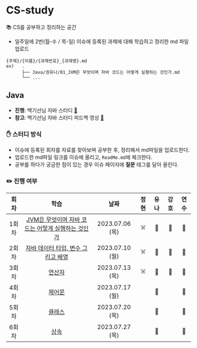 # CS-study
📚 CS를 공부하고 정리하는 공간

- 일주일에 2번(월-수 / 목-일) 이슈에 등록된 과제에 대해 학습하고 정리한 md 파일 업로드
```
{주제}/{이름}/{과제번호}_{과제명}.md
ex)   .
      ├── Java/권유나/01_JVM은 무엇이며 자바 코드는 어떻게 실행하는 것인가.md
      └── ...
```

## Java
- **진행**: 백기선님 자바 스터디 [🔗](https://github.com/whiteship/live-study)
- **참고**: 백기선님 자바 스터디 피드백 영상 [🔗](https://www.youtube.com/watch?v=T7NyR5UvyYo&list=PLfI752FpVCS96fSsQe2E3HzYTgdmbz6LU&index=3&ab_channel=%EB%B0%B1%EA%B8%B0%EC%84%A0)

### ✋ 스터디 방식
- 이슈에 등록된 회차를 자료를 찾아보며 공부한 후, 정리해서 md파일을 업로드한다.
- 업로드한 md파일 링크를 이슈에 올리고, `ReadMe.md`에 체크한다.
- 공부를 하다가 궁금한 점이 있는 경우 이슈 페이지에 **질문** 태그를 달아 올린다.

### ✏️ 진행 여부
| 회차 | 학습 |날짜 | 정현 | 유나 | 강호 | 연수 |
| :---: | :---: | :---: | :---: | :---: | :---: | :---: | 
| 1회차 | [JVM은 무엇이며 자바 코드는 어떻게 실행하는 것인가](https://github.com/NewSainTurtle/CS-study/issues/1) | 2023.07.06 (목) | ☠️ | 📓 | 💪 | 🌼 |
| 2회차 | [자바 데이터 타입, 변수 그리고 배열](https://github.com/NewSainTurtle/CS-study/issues/2) | 2023.07.10 (월) | ☠️ | 📓 | 💪 | 🌼 |
| 3회차 | [연산자](https://github.com/NewSainTurtle/CS-study/issues/3) | 2023.07.13 (목) | ☠️ | 📓 | 💪 | 🌼 |
| 4회차 | [제어문](https://github.com/NewSainTurtle/CS-study/issues/4) | 2023.07.17 (월) |   | 📓 |  | 🌼 |
| 5회차 | [클래스](https://github.com/NewSainTurtle/CS-study/issues/5) | 2023.07.20 (목) |   | 📓 |  | 🌼 |
| 6회차 | [상속](https://github.com/NewSainTurtle/CS-study/issues/6) | 2023.07.27 (목) |   | 📓 |  | 🌼 |

